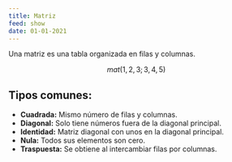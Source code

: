 ```yaml
---
title: Matriz
feed: show
date: 01-01-2021
---
```


Una matriz es una tabla organizada en filas y columnas.

$$mat(1,2,3;3,4,5)$$

## Tipos comunes:

- **Cuadrada:** Mismo número de filas y columnas.
- **Diagonal:** Solo tiene números fuera de la diagonal principal.
- **Identidad:** Matriz diagonal con unos en la diagonal principal.
- **Nula:** Todos sus elementos son cero.
- **Traspuesta:** Se obtiene al intercambiar filas por columnas.
